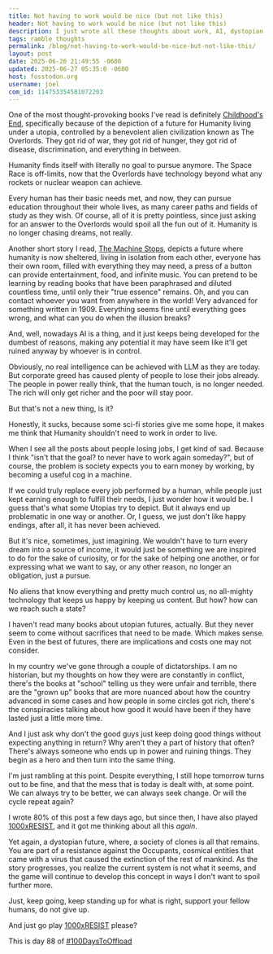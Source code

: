 ```yaml
---
title: Not having to work would be nice (but not like this)
header: Not having to work would be nice (but not like this)
description: I just wrote all these thoughts about work, AI, dystopian and utopian ideals from science fiction in books and videogames, a bit of a messy ramble this time
tags: ramble thoughts
permalink: /blog/not-having-to-work-would-be-nice-but-not-like-this/
layout: post
date: 2025-06-26 21:49:55 -0600
updated: 2025-06-27 05:35:0 -0600
host: fosstodon.org
username: joel
com_id: 114753354581072203
---
```



One of the most thought-provoking books I've read is definitely [Childhood's End](/blog/childhoods-end), specifically because of the depiction of a future for Humanity living under a utopia, controlled by a benevolent alien civilization known as The Overlords. They got rid of war, they got rid of hunger, they got rid of disease, discrimination, and everything in between.

Humanity finds itself with literally no goal to pursue anymore. The Space Race is off-limits, now that the Overlords have technology beyond what any rockets or nuclear weapon can achieve.

Every human has their basic needs met, and now, they can pursue education throughout their whole lives, as many career paths and fields of study as they wish. Of course, all of it is pretty pointless, since just asking for an answer to the Overlords would spoil all the fun out of it. Humanity is no longer chasing dreams, not really.

Another short story I read, [The Machine Stops](/blog/the-machine-stops), depicts a future where humanity is now sheltered, living in isolation from each other, everyone has their own room, filled with everything they may need, a press of a button can provide entertainment, food, and infinite music. You can pretend to be learning by reading books that have been paraphrased and diluted countless time, until only their "true essence" remains. Oh, and you can contact whoever you want from anywhere in the world! Very advanced for something written in 1909. Everything seems fine until everything goes wrong, and what can you do when the illusion breaks?

And, well, nowadays AI is a thing, and it just keeps being developed for the dumbest of reasons, making any potential it may have seem like it'll get ruined anyway by whoever is in control.

Obviously, no real intelligence can be achieved with LLM as they are today. But corporate greed has caused plenty of people to lose their jobs already. The people in power really think, that the human touch, is no longer needed. The rich will only get richer and the poor will stay poor.

But that's not a new thing, is it?

Honestly, it sucks, because some sci-fi stories give me some hope, it makes me think that Humanity shouldn't need to work in order to live.

When I see all the posts about people losing jobs, I get kind of sad. Because I think "isn't that the goal? to never have to work again someday?", but of course, the problem is society expects you to earn money by working, by becoming a useful cog in a machine.

If we could truly replace every job performed by a human, while people just kept earning enough to fulfill their needs, I just wonder how it would be. I guess that's what some Utopias try to depict. But it always end up problematic in one way or another. Or, I guess, we just don't like happy endings, after all, it has never been achieved.

But it's nice, sometimes, just imagining. We wouldn't have to turn every dream into a source of income, it would just be something we are inspired to do for the sake of curiosity, or for the sake of helping one another, or for expressing what we want to say, or any other reason, no longer an obligation, just a pursue.

No aliens that know everything and pretty much control us, no all-mighty technology that keeps us happy by keeping us content. But how? how can we reach such a state?

I haven't read many books about utopian futures, actually. But they never seem to come without sacrifices that need to be made. Which makes sense. Even in the best of futures, there are implications and costs one may not consider.

In my country we've gone through a couple of dictatorships. I am no historian, but my thoughts on how they were are constantly in conflict, there's the books at "school" telling us they were unfair and terrible, there are the "grown up" books that are more nuanced about how the country advanced in some cases and how people in some circles got rich, there's the conspiracies talking about how good it would have been if they have lasted just a little more time.

And I just ask why don't the good guys just keep doing good things without expecting anything in return? Why aren't they a part of history that often? There's always someone who ends up in power and ruining things. They begin as a hero and then turn into the same thing.

I'm just rambling at this point. Despite everything, I still hope tomorrow turns out to be fine, and that the mess that is today is dealt with, at some point. We can always try to be better, we can always seek change. Or will the cycle repeat again?

I wrote 80% of this post a few days ago, but since then, I have also played [1000xRESIST](/blog/1000xresist), and it got me thinking about all this *again*. 

Yet again, a dystopian future, where, a society of clones is all that remains. You are part of a resistance against the Occupants, cosmical entities that came with a virus that caused the extinction of the rest of mankind. As the story progresses, you realize the current system is not what it seems, and the game will continue to develop this concept in ways I don't want to spoil further more.

Just, keep going, keep standing up for what is right, support your fellow humans, do not give up.

And just go play [1000xRESIST](/blog/1000xresist) please?

This is day 88 of [#100DaysToOffload](https://100daystooffload.com)
